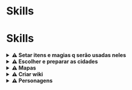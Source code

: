 # Skills

# Skills

<details>
    <summary><strong>⚠ Setar itens e magias q serão usadas neles</strong></summary><br />

    1. Escolher item
    2. Escolher combos de magias dos items
    3. Setar itens de status
    4. Setar status desses itens
</details>

<details>
    <summary><strong>⚠ Escolher e preparar as cidades</strong></summary><br />

    1. Escolher 5 cidades  ## OK
    2. Setar cidade principal  ## Ok
    3. criat  sistemas de transportes entre cidade ## OK
</details>

<details>
    <summary><strong>⚠ Mapas</strong></summary><br />

    1. Escolher 100 maps para game
    2. Escolher mobs a serem usados nesses mapas
    3. Escolher itens a serem dropados nesses mobs
</details>

<details>
    <summary><strong>⚠ Criar wiki</strong></summary><br />

    1. Setar mapas e mobs na wiki
    2. Setar itens na wiki
    3. Setar classes na wiki
</details>

<details>
    <summary><strong>⚠ Personagens</strong></summary><br />

    1. Criar classes piratas e marinheiros  ## OK
    2. Criar npc de classe job  ## OK
</details>
